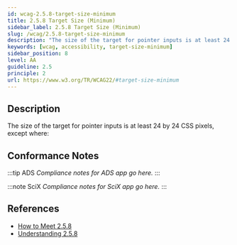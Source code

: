 ```yaml
---
id: wcag-2.5.8-target-size-minimum
title: 2.5.8 Target Size (Minimum)
sidebar_label: 2.5.8 Target Size (Minimum)
slug: /wcag/2.5.8-target-size-minimum
description: "The size of the target for pointer inputs is at least 24 by 24 CSS pixels, except where:"
keywords: [wcag, accessibility, target-size-minimum]
sidebar_position: 8
level: AA
guideline: 2.5
principle: 2
url: https://www.w3.org/TR/WCAG22/#target-size-minimum
---
```


## Description

The size of the target for pointer inputs is at least 24 by 24 CSS pixels, except where:

## Conformance Notes

:::tip ADS
_Compliance notes for ADS app go here._
:::

:::note SciX
_Compliance notes for SciX app go here._
:::

## References

- [How to Meet 2.5.8](https://www.w3.org/WAI/WCAG22/quickref/#target-size-minimum)
- [Understanding 2.5.8](https://www.w3.org/WAI/WCAG22/Understanding/target-size-minimum.html)


